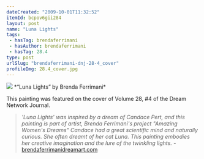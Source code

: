 ```yaml
---
dateCreated: "2009-10-01T11:32:52"
itemId: bcpov6gii284
layout: post
name: "Luna Lights"
tags:
 - hasTag: brendaferrimani
 - hasAuthor: brendaferrimani
 - hasTag: 28.4
type: post
urlSlug: "brendaferrimani-dnj-28-4_cover"
profileImg: 28.4_cover.jpg
---
```


<img src="../images/28.4_cover.jpg" width="auto" height="auto"/>
*“Luna Lights” by Brenda Ferrimani*

This painting was featured on the cover of Volume 28, #4 of the Dream Network Journal.

> *'Luna Lights' was inspired by a dream of Candace Pert, and this painting is part of artist, Brenda Ferrimani's project "Amazing Women's Dreams" Candace had a great scientific mind and naturally curious. She often dreamt of her cat Luna. This painting embodies her creative imagination and the lure of the twinkling lights.* - [brendaferrimanidreamart.com](https://brendaferrimanidreamart.com/art/shop/)